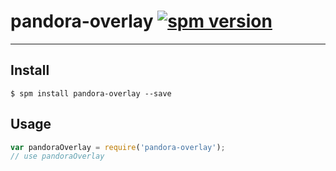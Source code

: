 # pandora-overlay [![spm version](http://127.0.0.1:3000/badge/pandora-overlay)](http://127.0.0.1:3000/package/pandora-overlay)

---



## Install

```
$ spm install pandora-overlay --save
```

## Usage

```js
var pandoraOverlay = require('pandora-overlay');
// use pandoraOverlay
```
